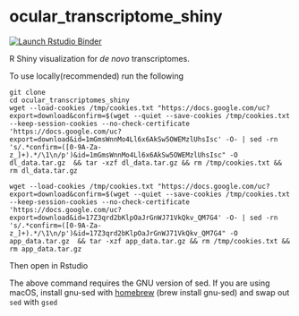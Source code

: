 # ocular_transcriptome_shiny

  <!-- badges: start -->
  [![Launch Rstudio Binder](http://mybinder.org/badge_logo.svg)](https://mybinder.org/v2/gh/vinay-swamy/ocular_transcriptomes_shiny/master?urlpath=shiny)
  <!-- badges: end -->

R Shiny visualization for *de novo* transcriptomes.

To use locally(recommended) run the following

```
git clone
cd ocular_transcriptomes_shiny
wget --load-cookies /tmp/cookies.txt "https://docs.google.com/uc?export=download&confirm=$(wget --quiet --save-cookies /tmp/cookies.txt --keep-session-cookies --no-check-certificate 'https://docs.google.com/uc?export=download&id=1mGmsWnnMo4Ll6x6AkSw5OWEMzlUhsIsc' -O- | sed -rn 's/.*confirm=([0-9A-Za-z_]+).*/\1\n/p')&id=1mGmsWnnMo4Ll6x6AkSw5OWEMzlUhsIsc" -O  dl_data.tar.gz  && tar -xzf dl_data.tar.gz && rm /tmp/cookies.txt && rm dl_data.tar.gz 

wget --load-cookies /tmp/cookies.txt "https://docs.google.com/uc?export=download&confirm=$(wget --quiet --save-cookies /tmp/cookies.txt --keep-session-cookies --no-check-certificate 'https://docs.google.com/uc?export=download&id=17Z3qrd2bKlpOaJrGnWJ71VkQkv_QM7G4' -O- | sed -rn 's/.*confirm=([0-9A-Za-z_]+).*/\1\n/p')&id=17Z3qrd2bKlpOaJrGnWJ71VkQkv_QM7G4" -O  app_data.tar.gz  && tar -xzf app_data.tar.gz && rm /tmp/cookies.txt && rm app_data.tar.gz 
```

Then open in Rstudio

The above command requires the GNU version of sed. If you are using macOS, install gnu-sed with [homebrew](brew.sh) (brew install gnu-sed) and swap out `sed` with `gsed`


